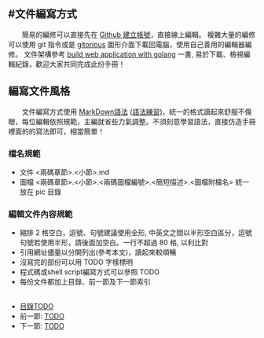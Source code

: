 #文件編寫方式
---

　　簡易的編修可以直接先在 [Github 建立帳號][1]，直接線上編輯。
複雜大量的編修可以使用 git 指令或是 [gitorious][4] 圖形介面下載回電腦，使用自己善用的編輯器編修。
文件架構參考 [build web application with golang][2] 一書, 易於下載、檢視編輯紀錄，歡迎大家共同完成此份手冊！

[1]:https://github.com
[2]:https://github.com/astaxie/build-web-application-with-golang/tree/master/ebook
[4]:http://blog.xuite.net/coke750101/coketech/54771124

## 編寫文件風格

　　文件編寫方式使用 [MarkDown語法][3] [(語法練習)][5]，統一的格式讀起來舒服不傷眼，每位編輯依照規範，主編就省些力氣調整。不須刻意學習語法，直接仿造手冊裡面的的寫法即可，相當簡單！

[3]:http://markdown.tw/
[5]:http://markdownlivepreview.com/
### 檔名規範
* 文件 <兩碼章節>.<小節>.md
* 圖檔 <兩碼章節>.<小節>.<兩碼圖檔編號>.<簡短描述>.<圖檔附檔名> 統一放在 pic 目錄

### 編輯文件內容規範

* 縮排 2 格空白，逗號、句號建議使用全形, 中英文之間以半形空白區分，逗號句號若使用半形，請後面加空白。一行不超過 80 格, 以利比對
* 引用網址儘量以分開列出(參考本文)，讀起來較順暢
* 沒寫完的部份可以用 TODO 字樣標明
* 程式碼或shell script編寫方式可以參照 TODO
* 每份文件都加上目錄、前一節及下一節索引

##
   * [目錄TODO](<index.md>)
   * 前一節: [TODO](<01.00.md>)
   * 下一節: [TODO](<01.02.md>)
